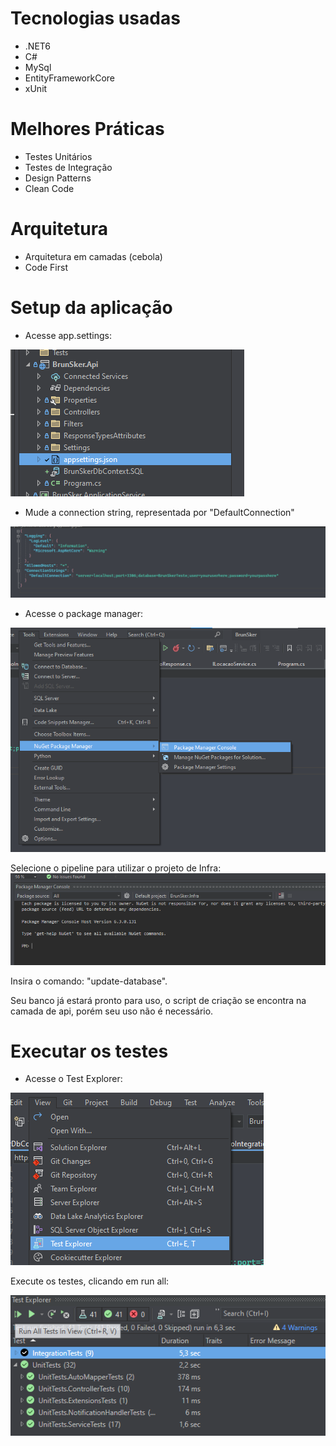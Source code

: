# Tecnologias usadas
- .NET6
- C#
- MySql
- EntityFrameworkCore
- xUnit

# Melhores Práticas
- Testes Unitários
- Testes de Integração
- Design Patterns
- Clean Code

# Arquitetura
- Arquitetura em camadas (cebola)
- Code First

# Setup da aplicação

- Acesse app.settings:

![alt text](https://github.com/joaosouzaaa/BrunSkerTesteTecnico/blob/master/ImagesForGit/appsettingslocal.png)

- Mude a connection string, representada por "DefaultConnection"

![alt text](https://github.com/joaosouzaaa/BrunSkerTesteTecnico/blob/master/ImagesForGit/appsettings.png)

- Acesse o package manager:

![alt text](https://github.com/joaosouzaaa/BrunSkerTesteTecnico/blob/master/ImagesForGit/where%20to%20access.png)

Selecione o pipeline para utilizar o projeto de Infra:
![alt text](https://github.com/joaosouzaaa/BrunSkerTesteTecnico/blob/master/ImagesForGit/pipeline.png)

Insira o comando: "update-database".

Seu banco já estará pronto para uso, o script de criação se encontra na camada de api, porém seu uso não é necessário.

# Executar os testes

- Acesse o Test Explorer:

![alt text](https://github.com/joaosouzaaa/BrunSkerTesteTecnico/blob/master/ImagesForGit/where%20to%20access%20tests.png)

Execute os testes, clicando em run all:

![alt text](https://github.com/joaosouzaaa/BrunSkerTesteTecnico/blob/master/ImagesForGit/run%20all%20tests.png)

